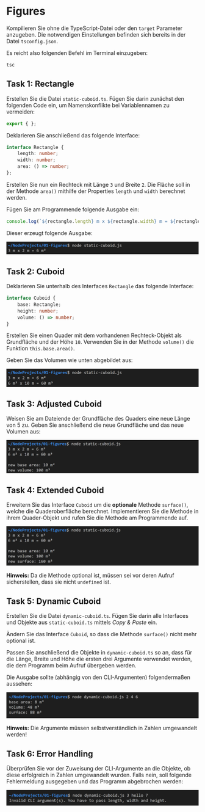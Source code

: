 # Figures

Kompilieren Sie ohne die TypeScript-Datei oder den `target` Parameter anzugeben. Die notwendigen Einstellungen befinden sich bereits in der Datei `tsconfig.json`. 

Es reicht also folgenden Befehl im Terminal einzugeben: 

```bash
tsc
```

## Task 1: Rectangle

Erstellen Sie die Datei `static-cuboid.ts`. Fügen Sie darin zunächst den folgenden Code ein, um Namenskonflikte bei Variablennamen zu vermeiden:

```typescript
export { };
```

Deklarieren Sie anschließend das folgende Interface:

```typescript
interface Rectangle {
    length: number;
    width: number;
    area: () => number;
};
```

Erstellen Sie nun ein Rechteck mit Länge `3` und Breite `2`. Die Fläche soll in der Methode `area()` mithilfe der Properties `length` und `width` berechnet werden. 

Fügen Sie am Programmende folgende Ausgabe ein:

```typescript
console.log(`${rectangle.length} m x ${rectangle.width} m = ${rectangle.area()} m²`);
```

Dieser erzeugt folgende Ausgabe:

![img](./images/console1.png)

## Task 2: Cuboid

Deklarieren Sie unterhalb des Interfaces `Rectangle` das folgende Interface:

```typescript
interface Cuboid {
    base: Rectangle;
    height: number;
    volume: () => number;
}
```

Erstellen Sie einen Quader mit dem vorhandenen Rechteck-Objekt als Grundfläche und der Höhe `10`. Verwenden Sie in der Methode `volume()` die Funktion `this.base.area()`.

Geben Sie das Volumen wie unten abgebildet aus:

![img](./images/console2.png)

## Task 3: Adjusted Cuboid

Weisen Sie am Dateiende der Grundfläche des Quaders eine neue Länge von 5 zu. Geben Sie anschließend die neue Grundfläche und das neue Volumen aus:

![img](./images/console3.png)

## Task 4: Extended Cuboid

Erweitern Sie das Interface `Cuboid` um die **optionale** Methode `surface()`, welche die Quaderoberfläche berechnet. Implementieren Sie die Methode in ihrem Quader-Objekt und rufen Sie die Methode am Programmende auf.

![img](./images/console4.png)

**Hinweis:** Da die Methode optional ist, müssen sei vor deren Aufruf sicherstellen, dass sie nicht `undefined` ist.

## Task 5: Dynamic Cuboid

Erstellen Sie die Datei `dynamic-cuboid.ts`. Fügen Sie darin alle Interfaces und Objekte aus `static-cuboid.ts` mittels *Copy & Paste* ein. 

Ändern Sie das Interface `Cuboid`, so dass die Methode `surface()` nicht mehr optional ist.

Passen Sie anschließend die Objekte in `dynamic-cuboid.ts` so an, dass für die Länge, Breite und Höhe die ersten drei Argumente verwendet werden, die dem Programm beim Aufruf übergeben werden.

Die Ausgabe sollte (abhängig von den CLI-Argumenten) folgendermaßen aussehen:

![img](./images/console5.png)

**Hinweis:** Die Argumente müssen selbstverständlich in Zahlen umgewandelt werden!

## Task 6: Error Handling

Überprüfen Sie vor der Zuweisung der CLI-Argumente an die Objekte, ob diese erfolgreich in Zahlen umgewandelt wurden. Falls nein, soll folgende Fehlermeldung ausgegeben und das Programm abgebrochen werden:

![img](./images/console6.png)
